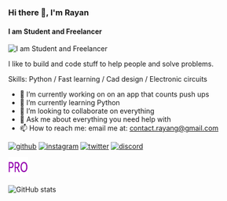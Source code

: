 ### Hi there 👋, I'm Rayan
#### I am Student and Freelancer
![I am Student and Freelancer](https://pbs.twimg.com/profile_banners/1572933522993647618/1720607229/600x200)

I like to build and code stuff to help people and solve problems.

Skills: Python / Fast learning  / Cad design / Electronic circuits 

- 🔭 I’m currently working on on an app that counts push ups 
- 🌱 I’m currently learning Python 
- 👯 I’m looking to collaborate on everything 
- 💬 Ask me about everything you need help with 
- 📫 How to reach me: email me at: contact.rayang@gmail.com 


[<img src='https://cdn.jsdelivr.net/npm/simple-icons@3.0.1/icons/github.svg' alt='github' height='40'>](https://github.com/Rayanlupo)  [<img src='https://cdn.jsdelivr.net/npm/simple-icons@3.0.1/icons/instagram.svg' alt='instagram' height='40'>](https://www.instagram.com/rayan_jpg/)  [<img src='https://cdn.jsdelivr.net/npm/simple-icons@3.0.1/icons/twitter.svg' alt='twitter' height='40'>](https://twitter.com/Rayanlupo_)  [<img src='https://cdn.jsdelivr.net/npm/simple-icons@3.0.1/icons/discord.svg' alt='discord' height='40'>](https://discordapp.com/users/939810117271056384)  

<a href='https://github.com/pricing'><img src='https://raw.githubusercontent.com/acervenky/animated-github-badges/master/assets/pro.gif' width='40' height='40'></a> 

![GitHub stats](https://github-readme-stats.vercel.app/api?username=Rayanlupo&show_icons=true)  

